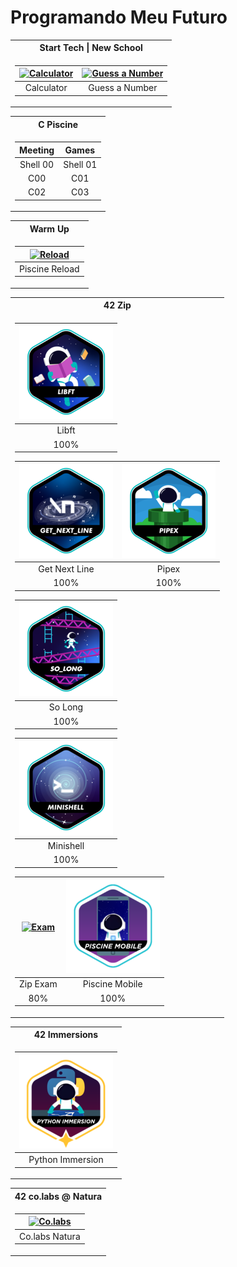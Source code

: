 # Programando Meu Futuro

<table>
<tr>
<th>Start Tech | New School</th>
</tr>
<tr><td>

| [![Calculator](badge/nws_calculator.png "Calculator")](https://github.com/vgomes-p/programando_meu_futuro) | [![Guess a Number](badge/nws_guest_game.png "Guess a Number")](https://github.com/vgomes-p/programando_meu_futuro) |
| :-: | :-: |
| Calculator | Guess a Number |

</tr></td>
</table>

<table>
<tr>
<th>C Piscine</th>
</tr>
<tr><td>

| Meeting | Games |
| :-: | :-: |
| Shell 00 | Shell 01 |
| C00 | C01 |
| C02 | C03 |


</tr></td>
</table>

<table>
<tr>
<th>Warm Up</th>
</tr>
<tr><td>

| [![Reload](badge/reload_pool.png "Piscine_reload")](https://github.com/vgomes-p/piscine_reload-42) |
| :-: |
| Piscine Reload |

</tr></td>
</table>


</tr></td>
</table>


<table>
<tr>
<th>42 Zip</th>
</tr>
<tr><td>

| [![Libft](badge/libft.png "libft")](https://github.com/vgomes-p/libft-42) |
| :-: |
| Libft |
| 100% |

| [![GNL](badge/gnl.png "get next line")](https://github.com/vgomes-p/get_next_line-42) | [![Pipex](badge/pipex.png "pipex")](https://github.com/vgomes-p/pipex-42) |
| :-: | :-: |
| Get Next Line | Pipex |
| 100% | 100% |

| [![So Long](badge/so_long.png "so Long")](https://github.com/vgomes-p/so_long-42) |
| :-: |
| So Long |
| 100% |

| [![Minishell](badge/minishell.png "minishell")](https://github.com/vgomes-p/minishell-42) |
| :-: |
| Minishell |
| 100% |

| [![Exam](badge/zip_exam.png "zip exam")](https://github.com/vgomes-p/ExamZip-42) | [![Mobile](badge/mobile.png "Piscine Mobile")](https://github.com/vgomes-p/piscine-mobile-42) |
| :-: | :-: |
| Zip Exam | Piscine Mobile |
| 80% | 100% |

</tr></td>
</table>


<table>
<tr>
<th>42 Immersions</th>
</tr>
<tr><td>

| [![Python Immersion](badge/pyimmersion.png "Python Immersion")](https://github.com/vgomes-p/pythonimmersion-42) |
| :-: |
| Python Immersion |

</tr></td>
</table>

<table>
<tr>
<th>42 co.labs @ Natura </th>
</tr>
<tr><td>

| [![Co.labs](badge/co.labs.png "co.labs")](https://www.linkedin.com/in/vinied-gpereira/) |
| :-: |
| Co.labs Natura |

</tr></td>
</table>
